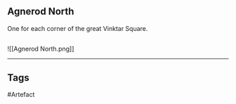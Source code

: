## Agnerod North
One for each corner of the great Vinktar Square.
## 
![[Agnerod North.png]]

---
## Tags
#Artefact